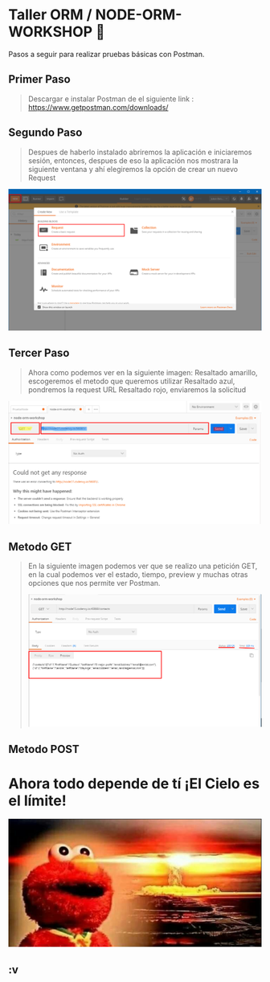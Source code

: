# Taller ORM / NODE-ORM-WORKSHOP 🚀

Pasos a seguir para realizar pruebas básicas con Postman.

## Primer Paso
> Descargar e instalar Postman de el siguiente link : https://www.getpostman.com/downloads/

## Segundo Paso
> Despues de haberlo instalado abriremos la aplicación e iniciaremos sesión, entonces, despues de eso la aplicación nos mostrara la siguiente ventana  y ahí elegiremos la opción de crear un nuevo Request


![Figura 14.1](images/postman_1.png)


## Tercer Paso
> Ahora como podemos ver en la siguiente imagen:
> Resaltado amarillo, escogeremos el metodo que queremos utilizar
> Resaltado azul, pondremos la request URL
> Resaltado rojo, enviaremos la solicitud

![Figura 14.1](images/postman_2.png)

## Metodo GET
> En la siguiente imagen podemos ver que se realizo una petición GET, en la cual podemos ver el estado, tiempo, preview y muchas otras opciones que nos permite ver Postman.
>
>![Figura 14.1](images/postman_3.png)

## Metodo POST

# Ahora todo depende de tí ¡El Cielo es el límite!
![Figura 14.1](images/final.png)

## :v
